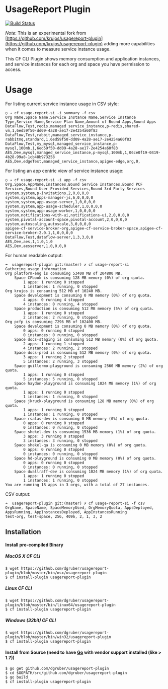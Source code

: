 # UsageReport Plugin

[![Build Status](https://travis-ci.org/dgruber/usagereport-plugin.svg)](https://travis-ci.org/dgruber/usagereport-plugin)

_Note_: This is an experimental fork from [https://github.com/krujos/usagereport-plugin](https://github.com/krujos/usagereport-plugin) adding more capabilities when it comes to measure service instance usage.

This CF CLI Plugin shows memory consumption and application instances, and service instances for each org and space you have permission to access.

# Usage

For listing current service instance usage in CSV style:

```
○ → cf usage-report-si -i summary -f csv
Org Name,Space Name,Service Instance Name,Service Instance Type,Service Name,Service Plan Name,Amount of Bound Apps,Bound Apps
DataFlow,Test,redis,managed_service_instance,p-redis,shared-vm,1,6ed59f50-dd09-4a28-ae17-2e4254a60f83
DataFlow,Test,rabbit,managed_service_instance,p-rabbitmq,standard,1,6ed59f50-dd09-4a28-ae17-2e4254a60f83
DataFlow,Test,my_mysql,managed_service_instance,p-mysql,100mb,1,6ed59f50-dd09-4a28-ae17-2e4254a60f83
AES,Dev,mysql,managed_service_instance,p-mysql,100mb,1,06ce0f19-0419-4b28-99a8-1cb48b973258
AES,Dev,edgeTest,managed_service_instance,apigee-edge,org,0,
```

For listing an app centric view of service instance usage:

```
○ → cf usage-report-si -i app -f csv
Org,Space,AppName,Instances,Bound Service Instances,Bound PCF Services,Bound User Provided Services,Bound 3rd Party Services
system,system,p-invitations,2,0,0,0,0
system,system,apps-manager-js,6,0,0,0,0
system,system,app-usage-server,1,0,0,0,0
system,system,app-usage-scheduler,1,0,0,0,0
system,system,app-usage-worker,1,0,0,0,0
system,notifications-with-ui,notifications-ui,2,0,0,0,0
system,pivotal-account-space,pivotal-account,2,0,0,0,0
system,autoscaling,autoscale,3,0,0,0,0
apigee-cf-service-broker-org,apigee-cf-service-broker-space,apigee-cf-service-broker-2.0.1,1,0,0,0,0
DataFlow,Test,dataflow-server,1,3,3,0,0
AES,Dev,aes,1,1,0,1,0
AES,Dev,aesserver,1,0,0,0,0
```

For human readable output:

```
➜  usagereport-plugin git:(master) ✗ cf usage-report-si
Gathering usage information
Org platform-eng is consuming 53400 MB of 204800 MB.
	Space CFbook is consuming 128 MB memory (0%) of org quota.
		1 apps: 1 running 0 stopped
		1 instances: 1 running, 0 stopped
Org krujos is consuming 512 MB of 10240 MB.
	Space development is consuming 0 MB memory (0%) of org quota.
		4 apps: 0 running 4 stopped
		4 instances: 0 running, 4 stopped
	Space production is consuming 512 MB memory (5%) of org quota.
		1 apps: 1 running 0 stopped
		2 instances: 2 running, 0 stopped
Org pcfp is consuming 7296 MB of 102400 MB.
	Space development is consuming 0 MB memory (0%) of org quota.
		0 apps: 0 running 0 stopped
		0 instances: 0 running, 0 stopped
	Space docs-staging is consuming 512 MB memory (0%) of org quota.
		2 apps: 1 running 1 stopped
		4 instances: 2 running, 2 stopped
	Space docs-prod is consuming 512 MB memory (0%) of org quota.
		3 apps: 1 running 2 stopped
		5 instances: 2 running, 3 stopped
	Space guillermo-playground is consuming 2560 MB memory (2%) of org quota.
		1 apps: 1 running 0 stopped
		5 instances: 5 running, 0 stopped
	Space haydon-playground is consuming 1024 MB memory (1%) of org quota.
		1 apps: 1 running 0 stopped
		1 instances: 1 running, 0 stopped
	Space jkruck-playground is consuming 128 MB memory (0%) of org quota.
		1 apps: 1 running 0 stopped
		1 instances: 1 running, 0 stopped
	Space rsalas-dev is consuming 0 MB memory (0%) of org quota.
		0 apps: 0 running 0 stopped
		0 instances: 0 running, 0 stopped
	Space shekel-dev is consuming 1536 MB memory (1%) of org quota.
		3 apps: 3 running 0 stopped
		3 instances: 3 running, 0 stopped
	Space shekel-qa is consuming 0 MB memory (0%) of org quota.
		0 apps: 0 running 0 stopped
		0 instances: 0 running, 0 stopped
	Space hd-playground is consuming 0 MB memory (0%) of org quota.
		0 apps: 0 running 0 stopped
		0 instances: 0 running, 0 stopped
	Space dwallraff-dev is consuming 1024 MB memory (1%) of org quota.
		1 apps: 1 running 0 stopped
		1 instances: 1 running, 0 stopped
You are running 18 apps in 3 orgs, with a total of 27 instances.
```

CSV output:

```
➜  usagereport-plugin git:(master) ✗ cf usage-report-si -f csv
OrgName, SpaceName, SpaceMemoryUsed, OrgMemoryQuota, AppsDeployed, AppsRunning, AppInstancesDeployed, AppInstancesRunning
test-org, test-space, 256, 4096, 2, 1, 3, 2
```

## Installation

#### Install pre-compiled Binary

##### MacOS X CF CLI

  ```
  $ wget https://github.com/dgruber/usagereport-plugin/blob/master/bin/osx/usagereport-plugin
  $ cf install-plugin usagereport-plugin
  ```

##### Linux CF CLI

  ```
  $ wget https://github.com/dgruber/usagereport-plugin/blob/master/bin/linux64/usagereport-plugin
  $ cf install-plugin usagereport-plugin
  ```

##### Windows (32bit) CF CLI

  ```
  $ wget https://github.com/dgruber/usagereport-plugin/blob/master/bin/win32/usagereport-plugin
  $ cf install-plugin usagereport-plugin
  ```

#### Install from Source (need to have [Go](http://golang.org/dl/) with vendor support installed (like > 1.7))

  ```
  $ go get github.com/dgruber/usagereport-plugin
  $ cd $GOPATH/src/github.com/dgruber/usagereport-plugin
  $ go build
  $ cf install-plugin usagereport-plugin
  ```
